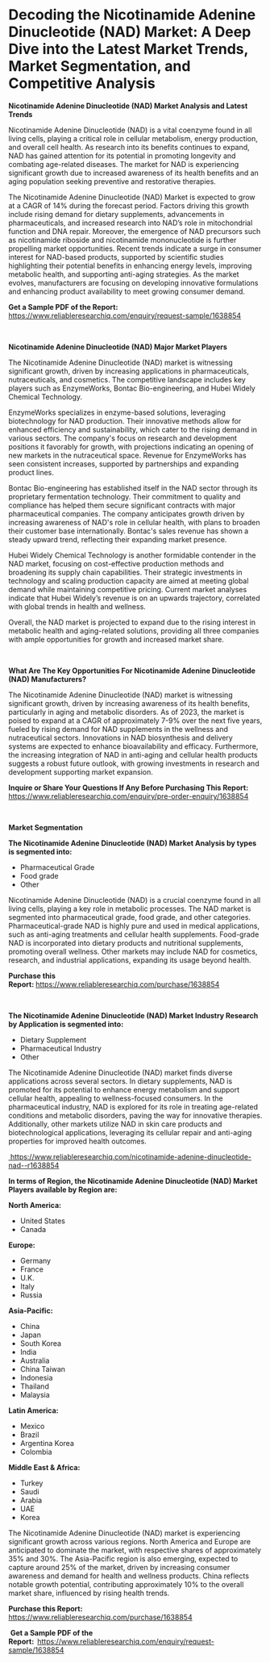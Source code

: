 <p><h1>Decoding the Nicotinamide Adenine Dinucleotide (NAD) Market: A Deep Dive into the Latest Market Trends, Market Segmentation, and Competitive Analysis</h1></p><p><strong>Nicotinamide Adenine Dinucleotide (NAD) Market Analysis and Latest Trends</strong></p>
<p><p>Nicotinamide Adenine Dinucleotide (NAD) is a vital coenzyme found in all living cells, playing a critical role in cellular metabolism, energy production, and overall cell health. As research into its benefits continues to expand, NAD has gained attention for its potential in promoting longevity and combating age-related diseases. The market for NAD is experiencing significant growth due to increased awareness of its health benefits and an aging population seeking preventive and restorative therapies.</p><p>The Nicotinamide Adenine Dinucleotide (NAD) Market is expected to grow at a CAGR of 14% during the forecast period. Factors driving this growth include rising demand for dietary supplements, advancements in pharmaceuticals, and increased research into NAD’s role in mitochondrial function and DNA repair. Moreover, the emergence of NAD precursors such as nicotinamide riboside and nicotinamide mononucleotide is further propelling market opportunities. Recent trends indicate a surge in consumer interest for NAD-based products, supported by scientific studies highlighting their potential benefits in enhancing energy levels, improving metabolic health, and supporting anti-aging strategies. As the market evolves, manufacturers are focusing on developing innovative formulations and enhancing product availability to meet growing consumer demand.</p></p>
<p><strong>Get a Sample PDF of the Report:&nbsp;</strong> <a href="https://www.reliableresearchiq.com/enquiry/request-sample/1638854?utm_campaign=3552&utm_medium=2&utm_source=Github&utm_content=ia&utm_term=19042025&utm_id=nicotinamide-adenine-dinucleotide-nad">https://www.reliableresearchiq.com/enquiry/request-sample/1638854</a></p>
<p>&nbsp;</p>
<p><strong>Nicotinamide Adenine Dinucleotide (NAD) Major Market Players</strong></p>
<p><p>The Nicotinamide Adenine Dinucleotide (NAD) market is witnessing significant growth, driven by increasing applications in pharmaceuticals, nutraceuticals, and cosmetics. The competitive landscape includes key players such as EnzymeWorks, Bontac Bio-engineering, and Hubei Widely Chemical Technology.</p><p>EnzymeWorks specializes in enzyme-based solutions, leveraging biotechnology for NAD production. Their innovative methods allow for enhanced efficiency and sustainability, which cater to the rising demand in various sectors. The company's focus on research and development positions it favorably for growth, with projections indicating an opening of new markets in the nutraceutical space. Revenue for EnzymeWorks has seen consistent increases, supported by partnerships and expanding product lines.</p><p>Bontac Bio-engineering has established itself in the NAD sector through its proprietary fermentation technology. Their commitment to quality and compliance has helped them secure significant contracts with major pharmaceutical companies. The company anticipates growth driven by increasing awareness of NAD's role in cellular health, with plans to broaden their customer base internationally. Bontac's sales revenue has shown a steady upward trend, reflecting their expanding market presence.</p><p>Hubei Widely Chemical Technology is another formidable contender in the NAD market, focusing on cost-effective production methods and broadening its supply chain capabilities. Their strategic investments in technology and scaling production capacity are aimed at meeting global demand while maintaining competitive pricing. Current market analyses indicate that Hubei Widely’s revenue is on an upwards trajectory, correlated with global trends in health and wellness.</p><p>Overall, the NAD market is projected to expand due to the rising interest in metabolic health and aging-related solutions, providing all three companies with ample opportunities for growth and increased market share.</p></p>
<p>&nbsp;</p>
<p><strong>What Are The Key Opportunities For Nicotinamide Adenine Dinucleotide (NAD) Manufacturers?</strong></p>
<p><p>The Nicotinamide Adenine Dinucleotide (NAD) market is witnessing significant growth, driven by increasing awareness of its health benefits, particularly in aging and metabolic disorders. As of 2023, the market is poised to expand at a CAGR of approximately 7-9% over the next five years, fueled by rising demand for NAD supplements in the wellness and nutraceutical sectors. Innovations in NAD biosynthesis and delivery systems are expected to enhance bioavailability and efficacy. Furthermore, the increasing integration of NAD in anti-aging and cellular health products suggests a robust future outlook, with growing investments in research and development supporting market expansion.</p></p>
<p><strong>Inquire or Share Your Questions If Any Before Purchasing This Report:</strong> <a href="https://www.reliableresearchiq.com/enquiry/pre-order-enquiry/1638854?utm_campaign=3552&utm_medium=2&utm_source=Github&utm_content=ia&utm_term=19042025&utm_id=nicotinamide-adenine-dinucleotide-nad">https://www.reliableresearchiq.com/enquiry/pre-order-enquiry/1638854</a></p>
<p>&nbsp;</p>
<p><strong>Market Segmentation</strong></p>
<p><strong>The Nicotinamide Adenine Dinucleotide (NAD) Market Analysis by types is segmented into:</strong></p>
<p><ul><li>Pharmaceutical Grade</li><li>Food grade</li><li>Other</li></ul></p>
<p><p>Nicotinamide Adenine Dinucleotide (NAD) is a crucial coenzyme found in all living cells, playing a key role in metabolic processes. The NAD market is segmented into pharmaceutical grade, food grade, and other categories. Pharmaceutical-grade NAD is highly pure and used in medical applications, such as anti-aging treatments and cellular health supplements. Food-grade NAD is incorporated into dietary products and nutritional supplements, promoting overall wellness. Other markets may include NAD for cosmetics, research, and industrial applications, expanding its usage beyond health.</p></p>
<p><strong>Purchase this Report:&nbsp;</strong><a href="https://www.reliableresearchiq.com/purchase/1638854?utm_campaign=3552&utm_medium=2&utm_source=Github&utm_content=ia&utm_term=19042025&utm_id=nicotinamide-adenine-dinucleotide-nad">https://www.reliableresearchiq.com/purchase/1638854</a></p>
<p>&nbsp;</p>
<p><strong>The Nicotinamide Adenine Dinucleotide (NAD) Market Industry Research by Application is segmented into:</strong></p>
<p><ul><li>Dietary Supplement</li><li>Pharmaceutical Industry</li><li>Other</li></ul></p>
<p><p>The Nicotinamide Adenine Dinucleotide (NAD) market finds diverse applications across several sectors. In dietary supplements, NAD is promoted for its potential to enhance energy metabolism and support cellular health, appealing to wellness-focused consumers. In the pharmaceutical industry, NAD is explored for its role in treating age-related conditions and metabolic disorders, paving the way for innovative therapies. Additionally, other markets utilize NAD in skin care products and biotechnological applications, leveraging its cellular repair and anti-aging properties for improved health outcomes.</p></p>
<p><a href="https://www.reliableresearchiq.com/nicotinamide-adenine-dinucleotide-nad--r1638854?utm_campaign=3552&utm_medium=2&utm_source=Github&utm_content=ia&utm_term=19042025&utm_id=nicotinamide-adenine-dinucleotide-nad">&nbsp;https://www.reliableresearchiq.com/nicotinamide-adenine-dinucleotide-nad--r1638854</a></p>
<p><strong>In terms of Region, the Nicotinamide Adenine Dinucleotide (NAD) Market Players available by Region are:</strong></p>
<p>
    <p> <strong> North America: </strong>
        <ul>
            <li>United States</li>
            <li>Canada</li>
        </ul>
        </p> 
    <p> <strong> Europe: </strong>
        <ul>
            <li>Germany</li>
            <li>France</li>
            <li>U.K.</li>
            <li>Italy</li>
            <li>Russia</li>
        </ul>
        </p> 
    <p> <strong> Asia-Pacific: </strong>
        <ul>
            <li>China</li>
            <li>Japan</li>
            <li>South Korea</li>
            <li>India</li>
            <li>Australia</li>
            <li>China Taiwan</li>
            <li>Indonesia</li>
            <li>Thailand</li>
            <li>Malaysia</li>
        </ul>
        </p> 
    <p> <strong> Latin America: </strong>
        <ul>
            <li>Mexico</li>
            <li>Brazil</li>
            <li>Argentina Korea</li>
            <li>Colombia</li>
        </ul>
        </p> 
    <p> <strong> Middle East & Africa: </strong>
        <ul>
            <li>Turkey</li>
            <li>Saudi</li>
            <li>Arabia</li>
            <li>UAE</li>
            <li>Korea</li>
        </ul>
    </p>
    </p>
<p><p>The Nicotinamide Adenine Dinucleotide (NAD) market is experiencing significant growth across various regions. North America and Europe are anticipated to dominate the market, with respective shares of approximately 35% and 30%. The Asia-Pacific region is also emerging, expected to capture around 25% of the market, driven by increasing consumer awareness and demand for health and wellness products. China reflects notable growth potential, contributing approximately 10% to the overall market share, influenced by rising health trends.</p></p>
<p><strong>Purchase this Report: </strong><a href="https://www.reliableresearchiq.com/purchase/1638854?utm_campaign=3552&utm_medium=2&utm_source=Github&utm_content=ia&utm_term=19042025&utm_id=nicotinamide-adenine-dinucleotide-nad">https://www.reliableresearchiq.com/purchase/1638854</a></p>
<p>&nbsp;<strong>Get a Sample PDF of the Report:&nbsp;&nbsp;</strong><a href="https://www.reliableresearchiq.com/enquiry/request-sample/1638854?utm_campaign=3552&utm_medium=2&utm_source=Github&utm_content=ia&utm_term=19042025&utm_id=nicotinamide-adenine-dinucleotide-nad">https://www.reliableresearchiq.com/enquiry/request-sample/1638854</a></p>
<p><strong></strong></p>
<p><p></p><p></p><p></p></p>
